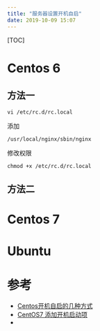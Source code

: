 ```yaml
---
title: "服务器设置开机自启"
date: 2019-10-09 15:07
---
```


[TOC]

# Centos 6
## 方法一

    vi /etc/rc.d/rc.local 

添加

    /usr/local/nginx/sbin/nginx

修改权限 

    chmod +x /etc/rc.d/rc.local
## 方法二


# Centos 7

# Ubuntu

# 参考
* [Centos开机自启的几种方式](https://blog.csdn.net/gelic7242538/article/details/83995990)
* [CentOS7 添加开机启动项](https://www.cnblogs.com/cshaptx4869/p/10494120.html)
* []()